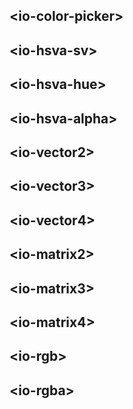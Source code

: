 ## &lt;io-color-picker&gt;

<io-element-demo element="io-color-picker"
  width="192px"
  height="128px"
  properties='{
    "value": [0, 1, 1, 1],
    "horizontal": true
  }'
  config='{
    "type:number": ["io-slider", {"step": 1, "min": 0, "max": 64}],
    "type:object": ["io-properties", {"config": {"type:number": ["io-slider", {"step": 0.01}]}}],
    "size": ["io-properties", {"horizontal": true, "labeled": false, "config": {
      "type:number": ["io-slider-knob", {"step": 8, "minValue": 32, "maxValue": 256}]
    }}]
  }
'></io-element-demo>

<io-element-demo element="io-color-picker"
  width="160px"
  height="128px"
  properties='{
    "value": [0, 1, 1]
  }'
  config='{
    "type:number": ["io-slider", {"step": 1, "min": 0, "max": 64}],
    "type:object": ["io-properties", {"config": {"type:number": ["io-slider", {"step": 0.01}]}}],
    "size": ["io-properties", {"horizontal": true, "labeled": false, "config": {
      "type:number": ["io-slider-knob", {"step": 8, "minValue": 32, "maxValue": 256}]
    }}]
  }
'></io-element-demo>

## &lt;io-hsva-sv&gt;

<io-element-demo element="io-hsva-sv"
  properties='{
    "size": [128, 128],
    "value": [0, 1, 0, 1]
  }'
  config='{
    "type:object": ["io-properties", {"config": {"type:number": ["io-slider", {"step": 0.01}]}}],
    "size": ["io-properties", {"horizontal": true, "labeled": false, "config": {
      "type:number": ["io-slider-knob", {"step": 8, "minValue": 32, "maxValue": 256}]
    }}]
  }
'></io-element-demo>

## &lt;io-hsva-hue&gt;

<io-element-demo element="io-hsva-hue"
  properties='{
    "size": [32, 128],
    "value": [0, 1, 0, 1],
    "horizontal": false
  }'
  config='{
    "type:object": ["io-properties", {"config": {"type:number": ["io-slider", {"step": 0.01}]}}],
    "size": ["io-properties", {"horizontal": true, "labeled": false, "config": {
      "type:number": ["io-slider-knob", {"step": 8, "minValue": 32, "maxValue": 256}]
    }}]
  }
'></io-element-demo>

## &lt;io-hsva-alpha&gt;

<io-element-demo element="io-hsva-alpha"
  properties='{
    "size": [32, 128],
    "value": [0, 1, 0, 1],
    "horizontal": false
  }'
  config='{
    "type:object": ["io-properties", {"config": {"type:number": ["io-slider", {"step": 0.01}]}}],
    "size": ["io-properties", {"horizontal": true, "labeled": false, "config": {
      "type:number": ["io-slider-knob", {"step": 8, "minValue": 32, "maxValue": 256}]
    }}]
  }
'></io-element-demo>

## &lt;io-vector2&gt;

<io-element-demo element="io-vector2" properties='{"value": [1, 0.5]}'></io-element-demo>

<io-element-demo element="io-vector2" properties='{"value": {"x": 1, "y": 0.5}, "canlink": true}'></io-element-demo>

## &lt;io-vector3&gt;

<io-element-demo element="io-vector3" properties='{"value": [1, 0.5, 0.1], "canlink": true}'></io-element-demo>

## &lt;io-vector4&gt;

<io-element-demo element="io-vector4" properties='{"value": [1, 0.5, 0.1, 0], "canlink": true}'></io-element-demo>

## &lt;io-matrix2&gt;

<io-element-demo element="io-matrix2" properties='{"value": [1, 0, 0, 1]}'></io-element-demo>

## &lt;io-matrix3&gt;

<io-element-demo element="io-matrix3" properties='{"value": [1, 0, 0, 0, 1, 0, 0, 0, 1]}'></io-element-demo>

## &lt;io-matrix4&gt;

<io-element-demo element="io-matrix4" properties='{"value": [1, 0, 0, 0, 0, 1, 0, 0, 0, 0, 1, 0, 0, 0, 0, 1]}'></io-element-demo>

## &lt;io-rgb&gt;

<io-element-demo element="io-rgb" properties='{"value": [1, 0.5, 0]}'></io-element-demo>

## &lt;io-rgba&gt;

<io-element-demo element="io-rgba" properties='{"value": [1, 0.5, 0, 1]}'></io-element-demo>
